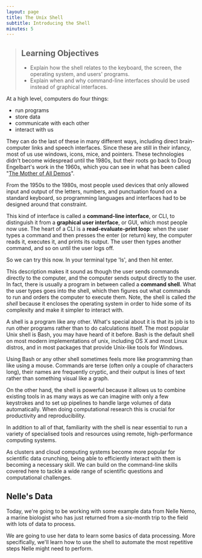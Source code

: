 ```yaml
---
layout: page
title: The Unix Shell
subtitle: Introducing the Shell
minutes: 5
---
```

> ## Learning Objectives
>
> *   Explain how the shell relates to the keyboard, the screen, the operating system, and users' programs.
> *   Explain when and why command-line interfaces should be used instead of graphical interfaces.

At a high level, computers do four things:

-   run programs
-   store data
-   communicate with each other
-   interact with us

They can do the last of these in many different ways,
including direct brain-computer links and speech interfaces.
Since these are still in their infancy,
most of us use windows, icons, mice, and pointers.
These technologies didn't become widespread until the 1980s,
but their roots go back to Doug Engelbart's work in the 1960s,
which you can see in what has been called
"[The Mother of All Demos](http://www.youtube.com/watch?v=a11JDLBXtPQ)".

From the 1950s to the 1980s,
most people used devices that only allowed input and output of the letters, numbers, and punctuation found on a standard keyboard,
so programming languages and interfaces had to be designed around that constraint.

This kind of interface is called a
**command-line interface**, or CLI,
to distinguish it from a
**graphical user interface**, or GUI,
which most people now use.
The heart of a CLI is a **read-evaluate-print loop**:
when the user types a command and then presses the enter (or return) key,
the computer reads it,
executes it,
and prints its output.
The user then types another command,
and so on until the user logs off.

So we can try this now. In your terminal type 'ls', and then hit enter.

This description makes it sound as though the user sends commands directly to the computer,
and the computer sends output directly to the user.
In fact,
there is usually a program in between called a
**command shell**.
What the user types goes into the shell,
which then figures out what commands to run and orders the computer to execute them. Note, the shell is called *the shell* because it encloses the operating system in order to hide some of its complexity and make it simpler to interact with.

A shell is a program like any other.
What's special about it is that its job is to run other programs
rather than to do calculations itself.
The most popular Unix shell is Bash, you may have heard of it before.
Bash is the default shell on most modern implementations of unix, including OS X and most Linux distros,
and in most packages that provide Unix-like tools for Windows.

Using Bash or any other shell
sometimes feels more like programming than like using a mouse.
Commands are terse (often only a couple of characters long),
their names are frequently cryptic,
and their output is lines of text rather than something visual like a graph.

On the other hand,
the shell is powerful because it allows us to combine existing tools in as many ways as we can imagine with only a few keystrokes
and to set up pipelines to handle large volumes of data automatically. When doing computational research this is crucial for productivity and reproducibility.

In addition to all of that, familiarity with the shell is near essential to run a variety of specialised tools and resources using remote, high-performance computing systems. 

As clusters and cloud computing systems become more popular for scientific data crunching,
being able to efficiently interact with them is becoming a necessary skill. We can build on the command-line skills covered here to tackle a wide range of scientific questions and computational challenges.

## Nelle's Data
Today, we're going to be working with some example data from Nelle Nemo, a marine biologist who
has just returned from a six-month trip to the field with lots of data to process. 

We are going to use her data to learn some basics of data processing. More specifically,
we'll learn how to use the shell
to automate the most repetitive steps Nelle might need to  perform.

